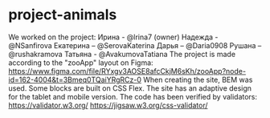 # project-animals
We worked on the project:
Ирина - @lrina7 (owner)
Надежда  -   @NSanfirova
Екатерина – @SerovaKaterina
Дарья – @Daria0908
Рушана – @rushakramova
Татьяна  - @AvakumovaTatiana
The project is made according to the "zooApp" layout on Figma:
https://www.figma.com/file/RYxgv3AOSE8afcCkjM6sKh/zooApp?node-id=162-4004&t=3Bmeq0TQaiYRgRCz-0 
When creating the site, BEM was used. Some blocks are built on CSS Flex.
The site has an adaptive design for the tablet and mobile version.
The code has been verified by validators:
https://validator.w3.org/
https://jigsaw.w3.org/css-validator/ 
